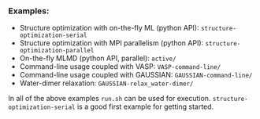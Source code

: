 ### Examples:
* Structure optimization with on-the-fly ML (python API): `structure-optimization-serial`
* Structure optimization with MPI parallelism (python API): `structure-optimization-parallel`
* On-the-fly MLMD (python API, parallel): `active/`
* Command-line usage coupled with VASP: `VASP-command-line/`
* Command-line usage coupled with GAUSSIAN: `GAUSSIAN-command-line/`
* Water-dimer relaxation: `GAUSSIAN-relax_water-dimer/`

In all of the above examples `run.sh` can be used for execution.
`structure-optimization-serial` is a good first example for getting started.
